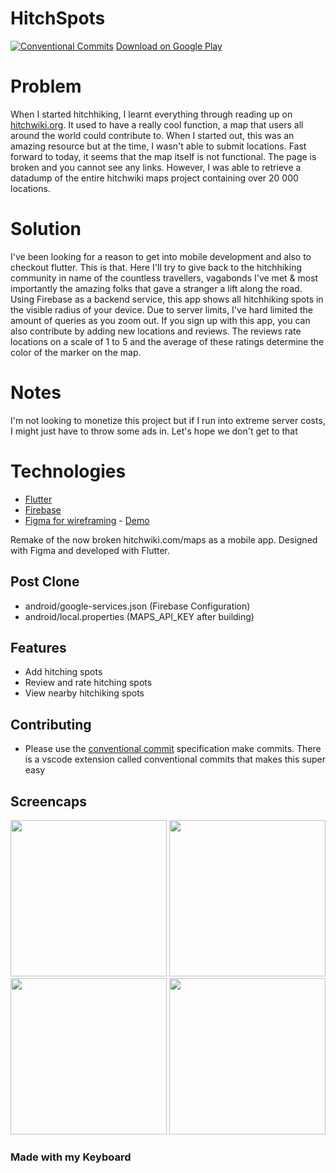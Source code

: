 # HitchSpots
[![Conventional Commits](https://img.shields.io/badge/Conventional%20Commits-1.0.0-yellow.svg)](https://conventionalcommits.org)
[Download on Google Play](https://play.google.com/store/apps/details?id=com.hitchspots&hl=en_US&gl=US)

# Problem

When I started hitchhiking, I learnt everything through reading up on [hitchwiki.org](https://hitchwiki.org/en/Main_Page). It used to have a really cool function, a map that users all around the world could contribute to. When I started out, this was an amazing resource but at the time, I wasn't able to submit locations. Fast forward to today, it seems that the map itself is not functional. The page is broken and you cannot see any links. However, I was able to retrieve a datadump of the entire hitchwiki maps project containing over 20 000 locations.

# Solution

I've been looking for a reason to get into mobile development and also to checkout flutter. This is that. Here I'll try to give back to the hitchhiking community in name of the countless travellers, vagabonds I've met & most importantly the amazing folks that gave a stranger a lift along the road. Using Firebase as a backend service, this app shows all hitchhiking spots in the visible radius of your device. Due to server limits, I've hard limited the amount of queries as you zoom out. If you sign up with this app, you can also contribute by adding new locations and reviews. The reviews rate locations on a scale of 1 to 5 and the average of these ratings determine the color of the marker on the map.

# Notes

I'm not looking to monetize this project but if I run into extreme server costs, I might just have to throw some ads in. Let's hope we don't get to that

# Technologies

- [Flutter](flutter.dev/)
- [Firebase](https://firebase.google.com/)
- [Figma for wireframing](https://www.figma.com/file/hNgH2qIOakEKw8kp2Z8uur/HitchApp?node-id=2%3A5814) - [Demo](https://www.figma.com/file/hNgH2qIOakEKw8kp2Z8uur/HitchApp?node-id=2%3A5814)

Remake of the now broken hitchwiki.com/maps as a mobile app. Designed with Figma and developed with Flutter. 

## Post Clone
- android/google-services.json (Firebase Configuration)
- android/local.properties (MAPS_API_KEY after building)

## Features
- Add hitching spots
- Review and rate hitching spots
- View nearby hitchiking spots


## Contributing

- Please use the [conventional commit](https://www.conventionalcommits.org/en/v1.0.0/) specification make commits.  There is a vscode extension called conventional commits that makes this super easy

## Screencaps

<img src="https://user-images.githubusercontent.com/3579142/124671676-76f27900-ded3-11eb-811d-0e50492a4acc.png" width="250" >
<img src="https://user-images.githubusercontent.com/3579142/124671689-7ce85a00-ded3-11eb-9b07-de56c2ffaf2b.png" width="250" >
<img src="https://user-images.githubusercontent.com/3579142/124671780-a0130980-ded3-11eb-9bf8-d6dd7c87f361.png" width="250" >
<img src="https://user-images.githubusercontent.com/3579142/124671653-6e01a780-ded3-11eb-98f1-8608f6322e62.png" width="250" >

### Made with my Keyboard

